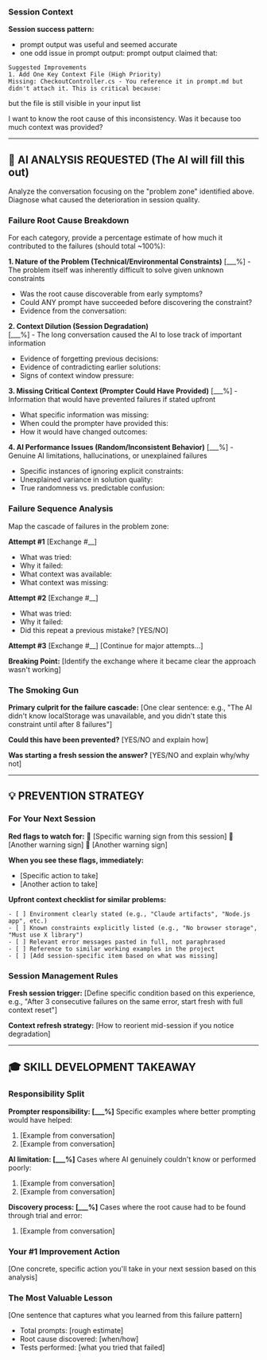 

### Session Context


**Session success pattern:**

- prompt output was useful and seemed accurate
- one odd issue in prompt output:
  prompt output claimed that:
  
```
Suggested Improvements
1. Add One Key Context File (High Priority)
Missing: CheckoutController.cs - You reference it in prompt.md but didn't attach it. This is critical because:
```
  
but the file is still visible in your input list

I want to know the root cause of this inconsistency.  Was it because too much context was provided?





---

## 🤖 AI ANALYSIS REQUESTED (The AI will fill this out)

Analyze the conversation focusing on the "problem zone" identified above. Diagnose what caused the deterioration in session quality.

### Failure Root Cause Breakdown

For each category, provide a percentage estimate of how much it contributed to the failures (should total ~100%):

**1. Nature of the Problem (Technical/Environmental Constraints)** [___%] - The problem itself was inherently difficult to solve given unknown constraints

- Was the root cause discoverable from early symptoms?
- Could ANY prompt have succeeded before discovering the constraint?
- Evidence from the conversation:

**2. Context Dilution (Session Degradation)**  
[___%] - The long conversation caused the AI to lose track of important information

- Evidence of forgetting previous decisions:
- Evidence of contradicting earlier solutions:
- Signs of context window pressure:

**3. Missing Critical Context (Prompter Could Have Provided)** [___%] - Information that would have prevented failures if stated upfront

- What specific information was missing:
- When could the prompter have provided this:
- How it would have changed outcomes:

**4. AI Performance Issues (Random/Inconsistent Behavior)** [___%] - Genuine AI limitations, hallucinations, or unexplained failures

- Specific instances of ignoring explicit constraints:
- Unexplained variance in solution quality:
- True randomness vs. predictable confusion:

### Failure Sequence Analysis

Map the cascade of failures in the problem zone:

**Attempt #1** [Exchange #__]

- What was tried:
- Why it failed:
- What context was available:
- What context was missing:

**Attempt #2** [Exchange #__]

- What was tried:
- Why it failed:
- Did this repeat a previous mistake? [YES/NO]

**Attempt #3** [Exchange #__] [Continue for major attempts...]

**Breaking Point:** [Identify the exchange where it became clear the approach wasn't working]

### The Smoking Gun

**Primary culprit for the failure cascade:** [One clear sentence: e.g., "The AI didn't know localStorage was unavailable, and you didn't state this constraint until after 8 failures"]

**Could this have been prevented?** [YES/NO and explain how]

**Was starting a fresh session the answer?** [YES/NO and explain why/why not]

---

## 💡 PREVENTION STRATEGY

### For Your Next Session

**Red flags to watch for:** 🚩 [Specific warning sign from this session] 🚩 [Another warning sign] 🚩 [Another warning sign]

**When you see these flags, immediately:**

- [Specific action to take]
- [Another action to take]

**Upfront context checklist for similar problems:**

```
- [ ] Environment clearly stated (e.g., "Claude artifacts", "Node.js app", etc.)
- [ ] Known constraints explicitly listed (e.g., "No browser storage", "Must use X library")
- [ ] Relevant error messages pasted in full, not paraphrased
- [ ] Reference to similar working examples in the project
- [ ] [Add session-specific item based on what was missing]
```

### Session Management Rules

**Fresh session trigger:** [Define specific condition based on this experience, e.g., "After 3 consecutive failures on the same error, start fresh with full context reset"]

**Context refresh strategy:** [How to reorient mid-session if you notice degradation]

---

## 🎓 SKILL DEVELOPMENT TAKEAWAY

### Responsibility Split

**Prompter responsibility: [___%]** Specific examples where better prompting would have helped:

1. [Example from conversation]
2. [Example from conversation]

**AI limitation: [___%]** Cases where AI genuinely couldn't know or performed poorly:

1. [Example from conversation]
2. [Example from conversation]

**Discovery process: [___%]** Cases where the root cause had to be found through trial and error:

1. [Example from conversation]

### Your #1 Improvement Action

[One concrete, specific action you'll take in your next session based on this analysis]

### The Most Valuable Lesson

[One sentence that captures what you learned from this failure pattern]


- Total prompts: [rough estimate]
- Root cause discovered: [when/how]
- Tests performed: [what you tried that failed]